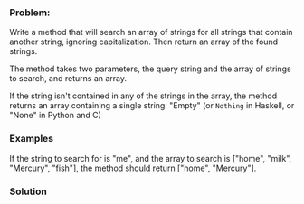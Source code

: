### Problem:
<p>Write a method that will search an array of strings for all strings that contain another string, ignoring capitalization. Then return an array of the found strings. </p>
<p>The method takes two parameters, the query string and the array of strings to search, and returns an array. </p>
<p>If the string isn&apos;t contained in any of the strings in the array, the method returns an array containing a single string: &quot;Empty&quot; (or <code>Nothing</code> in Haskell, or &quot;None&quot; in Python and C)</p>
<h3 id="examples">Examples</h3>
<p>If the string to search for is &quot;me&quot;, and the array to search is [&quot;home&quot;, &quot;milk&quot;, &quot;Mercury&quot;, &quot;fish&quot;], the method should return [&quot;home&quot;, &quot;Mercury&quot;].</p>

### Solution